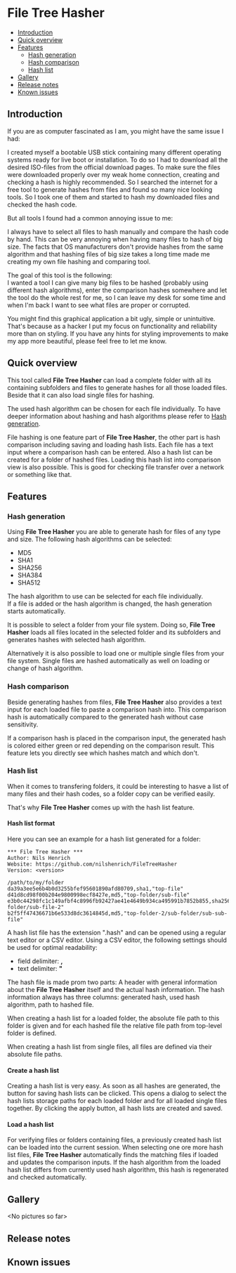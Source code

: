 # File Tree Hasher

- [Introduction](#introduction)
- [Quick overview](#quick-overview)
- [Features](#features)
    - [Hash generation](#hash-generation)
    - [Hash comparison](#hash-comparison)
    - [Hash list](#hash-list)
- [Gallery](#gallery)
- [Release notes](#release-notes)
- [Known issues](#known-issues)

## Introduction

If you are as computer fascinated as I am, you might have the same issue I had:

I created myself a bootable USB stick containing many different operating systems ready for live boot or installation. To do so I had to download all the desired ISO-files from the official download pages. To make sure the files were downloaded properly over my weak home connection, creating and checking a hash is highly recommended. So I searched the internet for a free tool to generate hashes from files and found so many nice looking tools. So I took one of them and started to hash my downloaded files and checked the hash code.

But all tools I found had a common annoying issue to me:

I always have to select all files to hash manually and compare the hash code by hand. This can be very annoying when having many files to hash of big size. The facts that OS manufacturers don't provide hashes from the same algorithm and that hashing files of big size takes a long time made me creating my own file hashing and comparing tool.

The goal of this tool is the following:\
I wanted a tool I can give many big files to be hashed (probably using different hash algorithms), enter the comparison hashes somewhere and let the tool do the whole rest for me, so I can leave my desk for some time and when I'm back I want to see what files are proper or corrupted.

You might find this graphical application a bit ugly, simple or unintuitive. That's because as a hacker I put my focus on functionality and reliability more than on styling. If you have any hints for styling improvements to make my app more beautiful, please feel free to let me know.

## Quick overview

This tool called **File Tree Hasher** can load a complete folder with all its containing subfolders and files to generate hashes for all those loaded files. Beside that it can also load single files for hashing.

The used hash algorithm can be chosen for each file individually. To have deeper information about hashing and hash algorithms please refer to [Hash generation](#hash-generation).

File hashing is one feature part of **File Tree Hasher**, the other part is hash comparison including saving and loading hash lists. Each file has a text input where a comparison hash can be entered. Also a hash list can be created for a folder of hashed files. Loading this hash list into comparison view is also possible. This is good for checking file transfer over a network or something like that.

## Features

### Hash generation

Using **File Tree Hasher** you are able to generate hash for files of any type and size. The following hash algorithms can be selected:
- MD5
- SHA1
- SHA256
- SHA384
- SHA512

The hash algorithm to use can be selected for each file individually.\
If a file is added or the hash algorithm is changed, the hash generation starts automatically.

It is possible to select a folder from your file system. Doing so, **File Tree Hasher** loads all files located in the selected folder and its subfolders and generates hashes with selected hash algorithm.

Alternatively it is also possible to load one or multiple single files from your file system. Single files are hashed automatically as well on loading or change of hash algorithm.

### Hash comparison

Beside generating hashes from files, **File Tree Hasher** also provides a text input for each loaded file to paste a comparison hash into. This comparison hash is automatically compared to the generated hash without case sensitivity.

If a comparison hash is placed in the comparison input, the generated hash is colored either green or red depending on the comparison result. This feature lets you directly see which hashes match and which don't.

### Hash list

When it comes to transfering folders, it could be interesting to hasve a list of many files and their hash codes, so a folder copy can be verified easily.

That's why **File Tree Hasher** comes up with the hash list feature.

#### Hash list format

Here you can see an example for a hash list generated for a folder:
```
*** File Tree Hasher ***
Author: Nils Henrich
Website: https://github.com/nilshenrich/FileTreeHasher
Version: <version>

/path/to/my/folder
da39a3ee5e6b4b0d3255bfef95601890afd80709,sha1,"top-file"
d41d8cd98f00b204e9800998ecf8427e,md5,"top-folder/sub-file"
e3b0c44298fc1c149afbf4c8996fb92427ae41e4649b934ca495991b7852b855,sha256,"top-folder/sub-file-2"
b2f5ff47436671b6e533d8dc3614845d,md5,"top-folder-2/sub-folder/sub-sub-file"
```

A hash list file has the extension ".hash" and can be opened using a regular text editor or a CSV editor. Using a CSV editor, the following settings should be used for optimal readability:
- field delimiter: **,**
- text delimiter: **"**

The hash file is made prom two parts: A header with general information about the **File Tree Hasher** itself and the actual hash information. The hash information always has three columns: generated hash, used hash algorithm, path to hashed file.

When creating a hash list for a loaded folder, the absolute file path to this folder is given and for each hashed file the relative file path from top-level folder is defined.

When creating a hash list from single files, all files are defined via their absolute file paths.

#### Create a hash list

Creating a hash list is very easy. As soon as all hashes are generated, the button for saving hash lists can be clicked. This opens a dialog to select the hash lists storage paths for each loaded folder and for all loaded single files together. By clicking the apply button, all hash lists are created and saved.

#### Load a hash list

For verifying files or folders containing files, a previously created hash list can be loaded into the current session. When selecting one ore more hash list files, **File Tree Hasher** automatically finds the matching files if loaded and updates the comparison inputs. If the hash algorithm from the loaded hash list differs from currently used hash algorithm, this hash is regenerated and checked automatically.

## Gallery

\<No pictures so far\>

## Release notes

## Known issues
